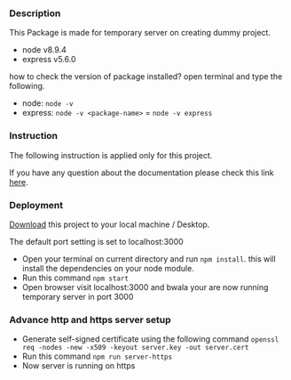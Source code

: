 ### Description
This Package is made for temporary server on creating dummy project.

- node v8.9.4
- express v5.6.0

how to check the version of package installed? open terminal and type the following.

- node: `node -v`
- express: `node -v <package-name>` = `node -v express`

### Instruction
The following instruction is applied only for this project. 

If you have any question about the documentation please check this link [here](https://expressjs.com/).

### Deployment
[Download](https://github.com/private-ryan23/Entry-Temporary-Server---ExpressJS/archive/master.zip) this project to your local machine / Desktop.

The default port setting is set to localhost:3000

- Open your terminal on current directory and run `npm install`. this will install the dependencies on your node module.
- Run this command `npm start`
- Open browser visit localhost:3000 and bwala your are now running temporary server in port 3000

### Advance http and https server setup

- Generate self-signed certificate using the following command `openssl req -nodes -new -x509 -keyout server.key -out server.cert`
- Run this command `npm run server-https`
- Now server is running on https